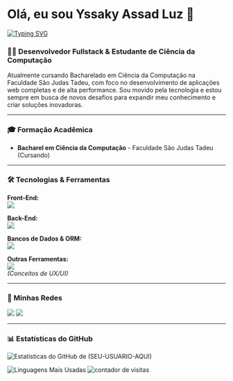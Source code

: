 # Olá, eu sou Yssaky Assad Luz 👋

[![Typing SVG](https://readme-typing-svg.demolab.com?font=Fira+Code&weight=700&size=25&pause=1000&color=36BCF7&center=true&vCenter=true&width=435&lines=Desenvolvedor+Fullstack;Estudante+de+Ciência+da+Computação;Apaixonado+por+tecnologia)](https://git.io/typing-svg)

### 👨‍💻 Desenvolvedor Fullstack & Estudante de Ciência da Computação

<p>
  Atualmente cursando Bacharelado em Ciência da Computação na Faculdade São Judas Tadeu, com foco no desenvolvimento de aplicações web completas e de alta performance. Sou movido pela tecnologia e estou sempre em busca de novos desafios para expandir meu conhecimento e criar soluções inovadoras.
</p>

---

### 🎓 Formação Acadêmica
* **Bacharel em Ciência da Computação** - Faculdade São Judas Tadeu (Cursando)

---

### 🛠️ Tecnologias & Ferramentas

<p align="left">
  <strong>Front-End:</strong><br>
  <a href="https://skillicons.dev">
    <img src="https://skillicons.dev/icons?i=html,css,javascript,typescript,react,nextjs,tailwind,bootstrap" />
  </a>
</p>

<p align="left">
  <strong>Back-End:</strong><br>
  <a href="https://skillicons.dev">
    <img src="https://skillicons.dev/icons?i=nodejs,java" />
  </a>
</p>

<p align="left">
  <strong>Bancos de Dados & ORM:</strong><br>
  <a href="https://skillicons.dev">
    <img src="https://skillicons.dev/icons?i=mysql,postgres,firebase,prisma" />
  </a>
</p>

<p align="left">
  <strong>Outras Ferramentas:</strong><br>
  <a href="https://skillicons.dev">
    <img src="https://skillicons.dev/icons?i=eslint,figma" />
  </a>
  <br>
  <em>(Conceitos de UX/UI)</em>
</p>

---

### 🚀 Minhas Redes

<div>
  <a href="https://github.com/Assad-Lz" target="_blank"><img src="https://img.shields.io/badge/GitHub-100000?style=for-the-badge&logo=github&logoColor=white" target="_blank"></a>
  <a href="https://www.linkedin.com/in/yssaky-assad-luz-4562b6236/" target="_blank"><img src="https://img.shields.io/badge/-LinkedIn-%230077B5?style=for-the-badge&logo=linkedin&logoColor=white" target="_blank"></a>
</div>

---

### 📊 Estatísticas do GitHub

![Estatísticas do GitHub de (SEU-USUARIO-AQUI)](https://github-readme-stats.vercel.app/api?username=Assad-Lz&show_icons=true&theme=dracula&include_all_commits=true&count_private=true)

![Linguagens Mais Usadas](https://github-readme-stats.vercel.app/api/top-langs/?username=Assad-Lz&layout=compact&langs_count=7&theme=dracula)
  <img src="https://komarev.com/ghpvc/?username=SEU-USUARIO-AQUI&label=Profile%20views&color=0e75b6&style=flat" alt="contador de visitas" />
</p>
